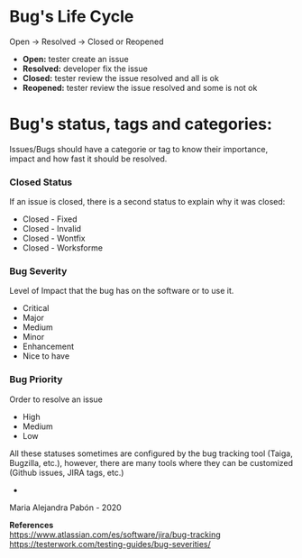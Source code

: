 
# Bug's Life Cycle 

Open -> Resolved -> Closed or Reopened  

- **Open:** tester create an issue 
- **Resolved:** developer fix the issue
- **Closed:** tester review the issue resolved and all is ok
- **Reopened:** tester review the issue resolved and some is not ok

# Bug's status, tags and categories:
Issues/Bugs should have a categorie or tag to know their importance, impact and how fast it should be resolved.  

### Closed Status
If an issue is closed, there is a second status to explain why it was closed:
- Closed - Fixed
- Closed - Invalid
- Closed - Wontfix
- Closed - Worksforme

### Bug Severity
Level of Impact that the bug has on the software or to use it.  
- Critical
- Major
- Medium
- Minor
- Enhancement
- Nice to have

### Bug Priority
Order to resolve an issue  
- High
- Medium
- Low

All these statuses sometimes are configured by the bug tracking tool (Taiga, Bugzilla, etc.), however, there are many tools where they can be customized (Github issues, JIRA tags, etc.)

-
Maria Alejandra Pabón - 2020

**References**  
https://www.atlassian.com/es/software/jira/bug-tracking  
https://testerwork.com/testing-guides/bug-severities/
